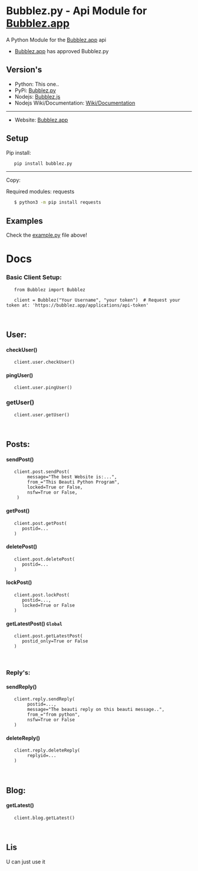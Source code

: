 # Bubblez.py - Api Module for [Bubblez.app](https://bubblez.app)
A Python Module for the [Bubblez.app](https://bubblez.app) api
- [Bubblez.app](https://bubblez.app/library#bubblez.py) has approved Bubblez.py

## Version's 
- Python: This one..
- PyPi: [Bubblez.py](https://pypi.org/project/Bubblez.py/0.0.2.1/)
- Nodejs: [Bubblez.js](https://github.com/ProjectBubblez/bubblez.js)
- Nodejs Wiki/Documentation: [Wiki/Documentation](https://github.com/ProjectBubblez/bubblez.js/blob/master/DOCUMENTATION.md)
 ---- 
- Website: [Bubblez.app](https://bubblez.app)

## Setup

Pip install:
```bash
   pip install bubblez.py
```
 --- 
Copy: 

Required modules: requests
```bash 
   $ python3 -m pip install requests 
```


## Examples
Check the [example.py](examples.py) file above!


# Docs
### Basic Client Setup:
```python3
   from Bubblez import Bubblez 
   
   client = Bubblez("Your Username", "your token")  # Request your token at: 'https://bubblez.app/applications/api-token'
```

<br>

## User: 
#### checkUser()
```python3
   client.user.checkUser()
```


#### pingUser()
```python3
   client.user.pingUser()
```

### getUser()
```python3
   client.user.getUser()
```

<br>

## Posts:
#### sendPost()
```python3
   client.post.sendPost(
        message="The best Website is:...",
        from_="This Beauti Python Program",
        locked=True or False,
        nsfw=True or False,
    )
```

#### getPost()
```python3
   client.post.getPost(
      postid=...
   )
```

#### deletePost()
```python3
   client.post.deletePost(
      postid=...
   )
```

#### lockPost()
```python3
   client.post.lockPost(
      postid=..., 
      locked=True or False
   )
```

#### getLatestPost()   ``Global``
```python3
   client.post.getLatestPost(
      postid_only=True or False
   )
```

<br>

### Reply's: 
#### sendReply()
```python3
   client.reply.sendReply(
        postid=..., 
        message="The beauti reply on this beauti message..", 
        from_="from python", 
        nsfw=True or False
   )
```

#### deleteReply()
```python3
   client.reply.deleteReply(
        replyid=...
   )
```
   
<br>
   
## Blog:
#### getLatest()
```python3
   client.blog.getLatest()
```

<br>

## Lis
U can just use it

